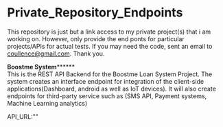 # Private_Repository_Endpoints
This repository is just but a link access to my private project(s) that i am working on. However, only provide the end ponts for particular projects/APIs for actual tests. If you may need the code, sent an email to coullence@gmail.com. Thank you.  

<!-- Boostme System  -->
**********************Boostme System****************************<br>
This is the REST API Backend for the Boostme Loan System Project. The system creates an interface endpoint for integration of the client-side applications(Dashboard, android as well as IoT devices). It will also create endpoints for third-party service such as (SMS API, Payment systems, Machine Learning analytics)

API_URL:""

<!--  -->
